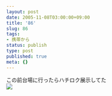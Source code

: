 ```yaml
---
layout: post
date: 2005-11-08T03:00:00+09:00
title: '86'
slug: 86
tags:
- 携帯から
status: publish
type: post
published: true
meta: {}
---
```

<div class="caption">この前台場に行ったらハチロク展示してた
</div>
<div class="photo"><img src="/images/uploads/blog-photo-1131431108.37-0.jpg" /></div>
